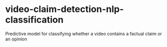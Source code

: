 # video-claim-detection-nlp-classification
Predictive model for classifying whether a video contains a factual claim or an opinion
